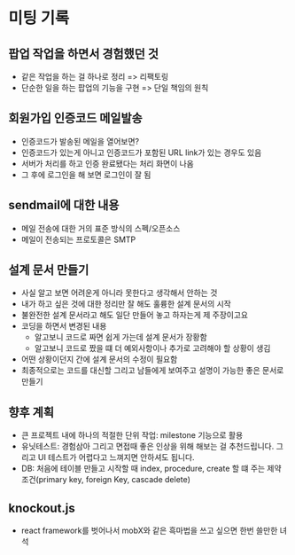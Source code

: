 # 미팅 기록

## 팝업 작업을 하면서 경험했던 것

- 같은 작업을 하는 걸 하나로 정리 => 리팩토링
- 단순한 일을 하는 팝업의 기능을 구현 => 단일 책임의 원칙

## 회원가입 인증코드 메일발송

- 인증코드가 발송된 메일을 열어보면?
- 인증코드가 있는게 아니고 인증코드가 포함된 URL link가 있는 경우도 있음
- 서버가 처리를 하고 인증 완료됐다는 처리 화면이 나옴
- 그 후에 로그인을 해 보면 로그인이 잘 됨

## sendmail에 대한 내용

- 메일 전송에 대한 거의 표준 방식의 스펙/오픈소스
- 메일이 전송되는 프로토콜은 SMTP

## 설계 문서 만들기

- 사실 알고 보면 어려운게 아니라 못한다고 생각해서 안하는 것
- 내가 하고 싶은 것에 대한 정리만 잘 해도 훌륭한 설계 문서의 시작
- 불완전한 설계 문서라고 해도 일단 만들어 놓고 하자는게 제 주장이고요
- 코딩을 하면서 변경된 내용
  - 알고보니 코드로 짜면 쉽게 가는데 설계 문서가 장황함
  - 알고보니 코드로 짰을 떄 더 예외사항이나 추가로 고려해야 할 상황이 생김
- 어떤 상황이던지 간에 설계 문서의 수정이 필요함
- 최종적으로는 코드를 대신할 그리고 남들에게 보여주고 설명이 가능한 좋은 문서로 만들기

## 향후 계획

- 큰 프로젝트 내에 하나의 적절한 단위 작업: milestone 기능으로 활용
- 유닛테스트: 경험삼아 그리고 면접때 좋은 인상을 위해 해보는 걸 추천드립니다. 그리고 UI 테스트가 어렵다고 느껴지면 안하셔도 됩니다.
- DB: 처음에 테이블 만들고 시작할 때 index, procedure, create 할 떄 주는 제약조건(primary key, foreign Key, cascade delete)

## knockout.js

- react framework를 벗어나서 mobX와 같은 흑마법을 쓰고 싶으면 한번 쓸만한 녀석
